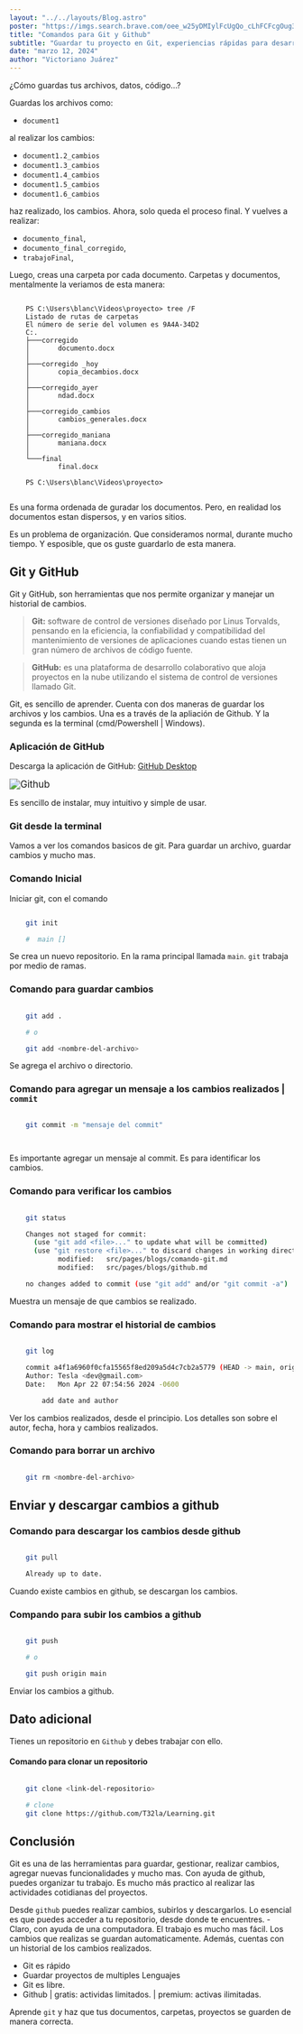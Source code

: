 ```yaml
---
layout: "../../layouts/Blog.astro"
poster: "https://imgs.search.brave.com/oee_w25yDMIylFcUgQo_cLhFCFcgOug3hXy8JdidFRU/rs:fit:860:0:0/g:ce/aHR0cHM6Ly9jNC53/YWxscGFwZXJmbGFy/ZS5jb20vd2FsbHBh/cGVyLzk2OC81MzYv/OTA1L3RlY2hub2xv/Z3ktZ2l0LWhkLXdh/bGxwYXBlci1wcmV2/aWV3LmpwZw"
title: "Comandos para Git y Github"
subtitle: "Guardar tu proyecto en Git, experiencias rápidas para desarrolladores."
date: "marzo 12, 2024"
author: "Victoriano Juárez"
---
```


¿Cómo guardas tus archivos, datos, código...? 

Guardas los archivos como:

- `document1`

al realizar los cambios:

- `document1.2_cambios`
- `document1.3_cambios`
- `document1.4_cambios`
- `document1.5_cambios`
- `document1.6_cambios`

haz realizado, los cambios. Ahora, solo queda el proceso final. Y vuelves a realizar:
  
- `documento_final`,
- `documento_final_corregido`,
- `trabajoFinal`,
  
Luego, creas una carpeta por cada documento. Carpetas y documentos, mentalmente la veriamos de esta manera:

```

    PS C:\Users\blanc\Videos\proyecto> tree /F
    Listado de rutas de carpetas
    El número de serie del volumen es 9A4A-34D2
    C:.
    ├───corregido
    │       documento.docx
    │
    ├───corregido _hoy
    │       copia_decambios.docx
    │
    ├───corregido_ayer
    │       ndad.docx
    │
    ├───corregido_cambios
    │       cambios_generales.docx
    │
    ├───corregido_maniana
    │       maniana.docx
    │
    └───final
            final.docx

    PS C:\Users\blanc\Videos\proyecto>


```

Es una forma ordenada de guradar los documentos. Pero, en realidad los documentos estan dispersos, y en varios sitios.

Es un problema de organización. Que consideramos normal, durante mucho tiempo. Y esposible, que os guste guardarlo de esta manera.

## Git y GitHub

Git y GitHub, son herramientas que nos permite organizar y manejar un historial de cambios.

> **Git:** software de control de versiones diseñado por Linus Torvalds, pensando en la eficiencia, la confiabilidad y compatibilidad del mantenimiento de versiones de aplicaciones cuando estas tienen un gran número de archivos de código fuente.

> **GitHub:** es una plataforma de desarrollo colaborativo que aloja proyectos en la nube utilizando el sistema de control de versiones llamado Git.

Git, es sencillo de aprender. Cuenta con dos maneras de guardar los archivos y los cambios. Una es a través de la apliación de Github. Y la segunda es la terminal (cmd/Powershell | Windows).

### Aplicación de GitHub

Descarga la aplicación de GitHub: [GitHub Desktop](https://desktop.github.com/)

<img title="github" src="https://imgs.search.brave.com/iD2TuJOwBCsBCjcZZ-UawbJJTw_sfTGFyVyfwwOjItU/rs:fit:500:0:0/g:ce/aHR0cHM6Ly9zdGF0/aWMxLm1ha2V1c2Vv/ZmltYWdlcy5jb20v/d29yZHByZXNzL3dw/LWNvbnRlbnQvdXBs/b2Fkcy8yMDIzLzA3/L3dlbGNvbWUtdG8t/Z2l0aHViLWRlc2t0/b3AuanBlZw" alt="Github" style="zoom:120%;">

Es sencillo de instalar, muy intuitivo y simple de usar.

### Git desde la terminal

Vamos a ver los comandos basicos de git. Para guardar un archivo, guardar cambios y mucho mas.

### Comando Inicial

Iniciar git, con el comando

```sh

    git init

    #  main []


```

Se crea un nuevo repositorio. En la rama principal llamada `main`. `git` trabaja por medio de ramas.

### Comando para guardar cambios

```sh

    git add .

    # o

    git add <nombre-del-archivo>


```

Se agrega el archivo o directorio.

### Comando para agregar un mensaje a los cambios realizados | `commit`

```sh

    git commit -m "mensaje del commit"

    

```

Es importante agregar un mensaje al commit. Es para identificar los cambios.

### Comando para verificar los cambios

```sh

    git status

    Changes not staged for commit:
      (use "git add <file>..." to update what will be committed)
      (use "git restore <file>..." to discard changes in working directory)
            modified:   src/pages/blogs/comando-git.md
            modified:   src/pages/blogs/github.md

    no changes added to commit (use "git add" and/or "git commit -a")


```

Muestra un mensaje de que cambios se realizado.

### Comando para mostrar el historial de cambios

```sh

    git log

    commit a4f1a6960f0cfa15565f8ed209a5d4c7cb2a5779 (HEAD -> main, origin/main, origin/HEAD)
    Author: Tesla <dev@gmail.com>
    Date:   Mon Apr 22 07:54:56 2024 -0600

        add date and author


```

Ver los cambios realizados, desde el principio. Los detalles son sobre el autor, fecha, hora y cambios realizados.

### Comando para borrar un archivo

```sh

    git rm <nombre-del-archivo>


```

## Enviar y descargar cambios a github

### Comando para descargar los cambios desde github

```sh

    git pull

    Already up to date.


```

Cuando existe cambios en github, se descargan los cambios.

### Compando para subir los cambios a github

```sh

    git push

    # o

    git push origin main


```

Enviar los cambios a github.

## Dato adicional

Tienes un repositorio en `Github` y debes trabajar con ello.

#### Comando para clonar un repositorio

```sh

    git clone <link-del-repositorio>

    # clone 
    git clone https://github.com/T32la/Learning.git


```

## Conclusión

Git es una de las herramientas para guardar, gestionar, realizar cambios, agregar nuevas funcionalidades y mucho mas. Con ayuda de github, puedes organizar tu trabajo. Es mucho más practico al realizar las actividades cotidianas del proyectos.

Desde `github` puedes realizar cambios, subirlos y descargarlos. Lo esencial es que puedes acceder a tu repositorio, desde donde te encuentres. - Claro, con ayuda de una computadora. El trabajo es mucho mas fácil. Los cambios que realizas se guardan automaticamente. Además, cuentas con un historial de los cambios realizados.

- Git es rápido
- Guardar proyectos de multiples Lenguajes
- Git es libre.
- Github | gratis: actividas limitados. | premium: activas ilimitadas.

Aprende `git` y haz que tus documentos, carpetas, proyectos se guarden de manera correcta.
